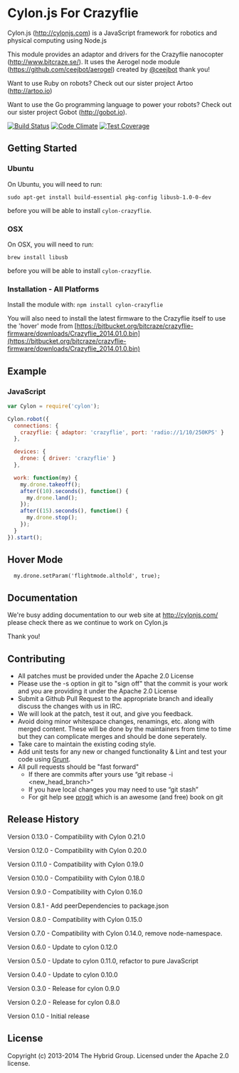 # Cylon.js For Crazyflie

Cylon.js (http://cylonjs.com) is a JavaScript framework for robotics and physical computing using Node.js

This module provides an adaptor and drivers for the Crazyflie nanocopter (http://www.bitcraze.se/). It uses the Aerogel node module (https://github.com/ceejbot/aerogel) created by [@ceejbot](https://github.com/ceejbot) thank you!

Want to use Ruby on robots? Check out our sister project Artoo (http://artoo.io)

Want to use the Go programming language to power your robots? Check out our sister project Gobot (http://gobot.io).

[![Build Status](https://secure.travis-ci.org/hybridgroup/cylon-crazyflie.png?branch=master)](http://travis-ci.org/hybridgroup/cylon-crazyflie) [![Code Climate](https://codeclimate.com/github/hybridgroup/cylon-crazyflie/badges/gpa.svg)](https://codeclimate.com/github/hybridgroup/cylon-crazyflie) [![Test Coverage](https://codeclimate.com/github/hybridgroup/cylon-crazyflie/badges/coverage.svg)](https://codeclimate.com/github/hybridgroup/cylon-crazyflie)

## Getting Started

### Ubuntu

On Ubuntu, you will need to run:

```
sudo apt-get install build-essential pkg-config libusb-1.0-0-dev
```

before you will be able to install `cylon-crazyflie`.

### OSX

On OSX, you will need to run:

```
brew install libusb
```

before you will be able to install `cylon-crazyflie`.

### Installation - All Platforms

Install the module with: `npm install cylon-crazyflie`

You will also need to install the latest firmware to the Crazyflie itself to use the 'hover' mode from [https://bitbucket.org/bitcraze/crazyflie-firmware/downloads/Crazyflie_2014.01.0.bin](https://bitbucket.org/bitcraze/crazyflie-firmware/downloads/Crazyflie_2014.01.0.bin)

## Example

### JavaScript
```javascript
var Cylon = require('cylon');

Cylon.robot({
  connections: {
    crazyflie: { adaptor: 'crazyflie', port: 'radio://1/10/250KPS' }
  },

  devices: {
    drone: { driver: 'crazyflie' }
  },

  work: function(my) {
    my.drone.takeoff();
    after((10).seconds(), function() { 
      my.drone.land();
    });
    after((15).seconds(), function() { 
      my.drone.stop();
    });
  }
}).start();
```

## Hover Mode

```
  my.drone.setParam('flightmode.althold', true);
```

## Documentation
We're busy adding documentation to our web site at http://cylonjs.com/ please check there as we continue to work on Cylon.js

Thank you!

## Contributing

* All patches must be provided under the Apache 2.0 License
* Please use the -s option in git to "sign off" that the commit is your work and you are providing it under the Apache 2.0 License
* Submit a Github Pull Request to the appropriate branch and ideally discuss the changes with us in IRC.
* We will look at the patch, test it out, and give you feedback.
* Avoid doing minor whitespace changes, renamings, etc. along with merged content. These will be done by the maintainers from time to time but they can complicate merges and should be done seperately.
* Take care to maintain the existing coding style.
* Add unit tests for any new or changed functionality & Lint and test your code using [Grunt](http://gruntjs.com/).
* All pull requests should be "fast forward"
  * If there are commits after yours use “git rebase -i <new_head_branch>”
  * If you have local changes you may need to use “git stash”
  * For git help see [progit](http://git-scm.com/book) which is an awesome (and free) book on git

## Release History

Version 0.13.0 - Compatibility with Cylon 0.21.0

Version 0.12.0 - Compatibility with Cylon 0.20.0

Version 0.11.0 - Compatibility with Cylon 0.19.0

Version 0.10.0 - Compatibility with Cylon 0.18.0

Version 0.9.0 - Compatibility with Cylon 0.16.0

Version 0.8.1 - Add peerDependencies to package.json

Version 0.8.0 - Compatibility with Cylon 0.15.0

Version 0.7.0 - Compatibility with Cylon 0.14.0, remove node-namespace.

Version 0.6.0 - Update to cylon 0.12.0

Version 0.5.0 - Update to cylon 0.11.0, refactor to pure JavaScript

Version 0.4.0 - Update to cylon 0.10.0

Version 0.3.0 - Release for cylon 0.9.0

Version 0.2.0 - Release for cylon 0.8.0

Version 0.1.0 - Initial release

## License
Copyright (c) 2013-2014 The Hybrid Group. Licensed under the Apache 2.0 license.
